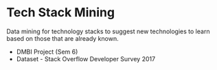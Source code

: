 # Tech Stack Mining

Data mining for technology stacks to suggest new technologies to learn based on those that are already known.

* DMBI Project (Sem 6)
* Dataset - Stack Overflow Developer Survey 2017
